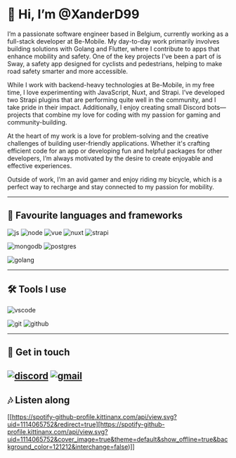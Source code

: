 # 👋 Hi, I’m @XanderD99

I’m a passionate software engineer based in Belgium, currently working as a full-stack developer at Be-Mobile. My day-to-day work primarily involves building solutions with Golang and Flutter, where I contribute to apps that enhance mobility and safety. One of the key projects I’ve been a part of is Sway, a safety app designed for cyclists and pedestrians, helping to make road safety smarter and more accessible.

While I work with backend-heavy technologies at Be-Mobile, in my free time, I love experimenting with JavaScript, Nuxt, and Strapi. I’ve developed two Strapi plugins that are performing quite well in the community, and I take pride in their impact. Additionally, I enjoy creating small Discord bots—projects that combine my love for coding with my passion for gaming and community-building.

At the heart of my work is a love for problem-solving and the creative challenges of building user-friendly applications. Whether it's crafting efficient code for an app or developing fun and helpful packages for other developers, I’m always motivated by the desire to create enjoyable and effective experiences.

Outside of work, I’m an avid gamer and enjoy riding my bicycle, which is a perfect way to recharge and stay connected to my passion for mobility.

---

## 📄 Favourite languages and frameworks

![js](https://img.shields.io/badge/Javascript-%2312100E.svg?logo=javascript&style=for-the-badge)
![node](https://img.shields.io/badge/Node.js-%2312100E.svg?logo=node.js&style=for-the-badge)
![vue](https://img.shields.io/badge/Vue.js-%2312100E.svg?logo=vue.js&style=for-the-badge)
![nuxt](https://img.shields.io/badge/Nuxt.js-%2312100E.svg?logo=nuxt.js&style=for-the-badge)
![strapi](https://img.shields.io/badge/Strapi-%2312100E.svg?logo=strapi&style=for-the-badge)

![mongodb](https://img.shields.io/badge/MongoDB-%2312100E.svg?logo=mongodb&style=for-the-badge)
![postgres](https://img.shields.io/badge/PostgeSQL-%2312100E.svg?logo=postgresql&style=for-the-badge)

![golang](https://img.shields.io/badge/GoLang-%2312100E.svg?logo=go&style=for-the-badge)

---

## 🛠 Tools I use

![vscode](https://img.shields.io/badge/Visual%20Studio%20code-%2312100E.svg?logo=visualstudio&style=for-the-badge)

![git](https://img.shields.io/badge/git-%2312100E.svg?logo=git&style=for-the-badge)
![github](https://img.shields.io/badge/github-%2312100E.svg?logo=github&style=for-the-badge)

---

## 👥 Get in touch

[![discord](https://img.shields.io/badge/Discord-%2312100E.svg?logo=discord&style=for-the-badge)](https://discordapp.com/users/207617280325058562)
[![gmail](https://img.shields.io/badge/Gmail-%2312100E.svg?logo=gmail&style=for-the-badge)](xander.denecker@gmail.com)
---

## 🎶 Listen along

[[https://spotify-github-profile.kittinanx.com/api/view.svg?uid=1114065752&redirect=true][https://spotify-github-profile.kittinanx.com/api/view.svg?uid=1114065752&cover_image=true&theme=default&show_offline=true&background_color=121212&interchange=false)]]
